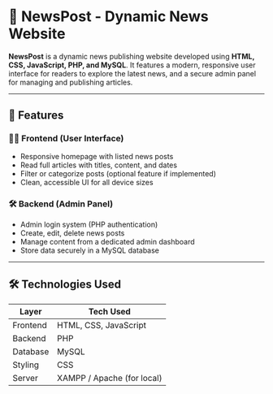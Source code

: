 # 📰 NewsPost - Dynamic News Website

**NewsPost** is a dynamic news publishing website developed using **HTML, CSS, JavaScript, PHP, and MySQL**. It features a modern, responsive user interface for readers to explore the latest news, and a secure admin panel for managing and publishing articles.

---

## 🌟 Features

### 🧑‍💻 Frontend (User Interface)
- Responsive homepage with listed news posts
- Read full articles with titles, content, and dates
- Filter or categorize posts (optional feature if implemented)
- Clean, accessible UI for all device sizes

### 🛠️ Backend (Admin Panel)
- Admin login system (PHP authentication)
- Create, edit, delete news posts
- Manage content from a dedicated admin dashboard
- Store data securely in a MySQL database

---

## 🛠️ Technologies Used

| Layer       | Tech Used                  |
|-------------|----------------------------|
| Frontend    | HTML, CSS, JavaScript      |
| Backend     | PHP                        |
| Database    | MySQL                      |
| Styling     | CSS                        |
| Server      | XAMPP / Apache (for local) |

